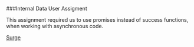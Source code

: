 
###Internal Data User Assigment


This assignment required us to use promises instead of success functions, when working with asynchronous code.

 


[Surge](tiy-snehelpatel-datastuff.surge.sh)
